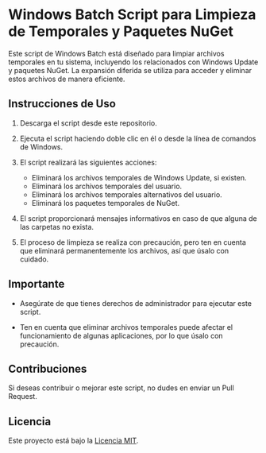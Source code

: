# Windows Batch Script para Limpieza de Temporales y Paquetes NuGet

Este script de Windows Batch está diseñado para limpiar archivos temporales en tu sistema, incluyendo los relacionados con Windows Update y paquetes NuGet. La expansión diferida se utiliza para acceder y eliminar estos archivos de manera eficiente.

## Instrucciones de Uso

1. Descarga el script desde este repositorio.

2. Ejecuta el script haciendo doble clic en él o desde la línea de comandos de Windows.

3. El script realizará las siguientes acciones:

   - Eliminará los archivos temporales de Windows Update, si existen.
   - Eliminará los archivos temporales del usuario.
   - Eliminará los archivos temporales alternativos del usuario.
   - Eliminará los paquetes temporales de NuGet.

4. El script proporcionará mensajes informativos en caso de que alguna de las carpetas no exista.

5. El proceso de limpieza se realiza con precaución, pero ten en cuenta que eliminará permanentemente los archivos, así que úsalo con cuidado.

## Importante

- Asegúrate de que tienes derechos de administrador para ejecutar este script.

- Ten en cuenta que eliminar archivos temporales puede afectar el funcionamiento de algunas aplicaciones, por lo que úsalo con precaución.

## Contribuciones

Si deseas contribuir o mejorar este script, no dudes en enviar un Pull Request.

## Licencia

Este proyecto está bajo la [Licencia MIT](LICENSE).
